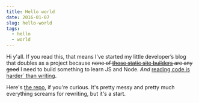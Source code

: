 ```yaml
---
title: Hello world
date: 2016-01-07
slug: hello-world
tags:
  - hello
  - world
---
```


Hi y'all. If you read this, that means I've started my little developer’s blog that doubles as a project because ~~none of [those static site builders](https://www.staticgen.com/) are any good~~ I need to build something to learn JS and Node. _And_ [reading code is harder` than writing](http://www.joelonsoftware.com/articles/fog0000000069.html).
  
Here's [the repo](https://github.com/hoichi/hoichi.io), if you're curious. It's pretty messy and pretty much everything screams for rewriting, but it's a start.